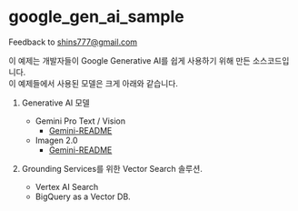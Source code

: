 # google_gen_ai_sample
Feedback to shins777@gmail.com

이 예제는 개발자들이 Google Generative AI를 쉽게 사용하기 위해 만든 소스코드입니다.  
이 예제들에서 사용된 모델은 크게 아래와 같습니다.

1. Generative AI 모델
   * Gemini Pro Text / Vision
      - [Gemini-README](https://github.com/shins777/google_gen_ai_sample/blob/main/notebook/01.gemini/README.md)
   - Imagen 2.0
      - [Gemini-README](https://github.com/shins777/google_gen_ai_sample/blob/main/notebook/01.gemini/README.md)

2. Grounding Services를 위한 Vector Search 솔루션.
   - Vertex AI Search
   - BigQuery as a Vector DB.

